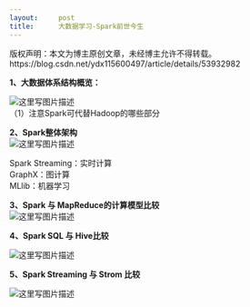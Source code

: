 ```yaml
---
layout:     post
title:      大数据学习-Spark前世今生
---
```

<div id="article_content" class="article_content clearfix csdn-tracking-statistics" data-pid="blog" data-mod="popu_307" data-dsm="post">
								<div class="article-copyright">
					版权声明：本文为博主原创文章，未经博主允许不得转载。					https://blog.csdn.net/ydx115600497/article/details/53932982				</div>
								            <div id="content_views" class="markdown_views prism-atom-one-dark">
							<!-- flowchart 箭头图标 勿删 -->
							<svg xmlns="http://www.w3.org/2000/svg" style="display: none;"><path stroke-linecap="round" d="M5,0 0,2.5 5,5z" id="raphael-marker-block" style="-webkit-tap-highlight-color: rgba(0, 0, 0, 0);"></path></svg>
							<p><strong>1、大数据体系结构概览：</strong></p>

<p><img src="https://img-blog.csdn.net/20161229225306568?watermark/2/text/aHR0cDovL2Jsb2cuY3Nkbi5uZXQveWR4MTE1NjAwNDk3/font/5a6L5L2T/fontsize/400/fill/I0JBQkFCMA==/dissolve/70/gravity/SouthEast" alt="这里写图片描述" title=""> <br>
（1）注意Spark可代替Hadoop的哪些部分</p>

<p><strong>2、Spark整体架构</strong> <br>
<img src="https://img-blog.csdn.net/20161229225721710?watermark/2/text/aHR0cDovL2Jsb2cuY3Nkbi5uZXQveWR4MTE1NjAwNDk3/font/5a6L5L2T/fontsize/400/fill/I0JBQkFCMA==/dissolve/70/gravity/SouthEast" alt="这里写图片描述" title=""></p>

<p>Spark Streaming：实时计算 <br>
GraphX：图计算 <br>
MLlib：机器学习</p>

<p><strong>3、Spark 与 MapReduce的计算模型比较</strong> <br>
<img src="https://img-blog.csdn.net/20161229225935625?watermark/2/text/aHR0cDovL2Jsb2cuY3Nkbi5uZXQveWR4MTE1NjAwNDk3/font/5a6L5L2T/fontsize/400/fill/I0JBQkFCMA==/dissolve/70/gravity/SouthEast" alt="这里写图片描述" title=""></p>

<p><strong>4、Spark SQL 与 Hive比较</strong></p>

<p><img src="https://img-blog.csdn.net/20161229230101720?watermark/2/text/aHR0cDovL2Jsb2cuY3Nkbi5uZXQveWR4MTE1NjAwNDk3/font/5a6L5L2T/fontsize/400/fill/I0JBQkFCMA==/dissolve/70/gravity/SouthEast" alt="这里写图片描述" title=""></p>

<p><strong>5、Spark Streaming 与 Strom 比较</strong></p>

<p><img src="https://img-blog.csdn.net/20161229230149103?watermark/2/text/aHR0cDovL2Jsb2cuY3Nkbi5uZXQveWR4MTE1NjAwNDk3/font/5a6L5L2T/fontsize/400/fill/I0JBQkFCMA==/dissolve/70/gravity/SouthEast" alt="这里写图片描述" title=""></p>            </div>
						<link href="https://csdnimg.cn/release/phoenix/mdeditor/markdown_views-9e5741c4b9.css" rel="stylesheet">
                </div>